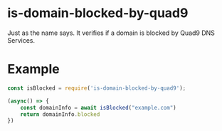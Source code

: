 # is-domain-blocked-by-quad9
Just as the name says.
It verifies if a domain is blocked by Quad9 DNS Services.

# Example
```js
const isBlocked = require('is-domain-blocked-by-quad9');

(async() => {
    const domainInfo = await isBlocked("example.com")
    return domainInfo.blocked
})
```
